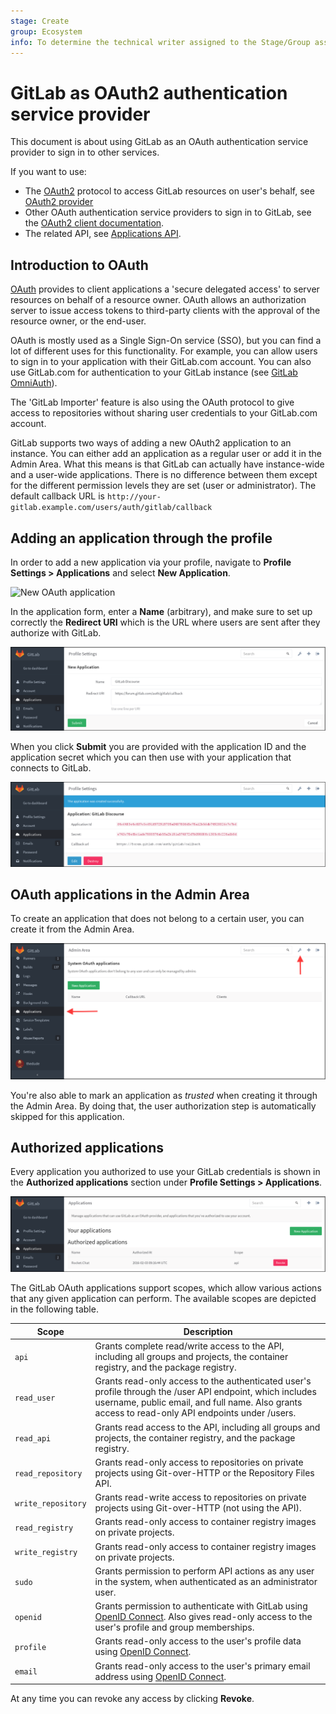 ```yaml
---
stage: Create
group: Ecosystem
info: To determine the technical writer assigned to the Stage/Group associated with this page, see https://about.gitlab.com/handbook/engineering/ux/technical-writing/#assignments
---
```


# GitLab as OAuth2 authentication service provider

This document is about using GitLab as an OAuth authentication service provider
to sign in to other services.

If you want to use:

- The [OAuth2](https://oauth.net/2/) protocol to access GitLab resources on user's behalf,
  see [OAuth2 provider](../api/oauth2.md)
- Other OAuth authentication service providers to sign in to
  GitLab, see the [OAuth2 client documentation](omniauth.md).
- The related API, see [Applications API](../api/applications.md).

## Introduction to OAuth

[OAuth](https://oauth.net/2/) provides to client applications a 'secure delegated access' to server
resources on behalf of a resource owner. OAuth allows an authorization
server to issue access tokens to third-party clients with the approval of the
resource owner, or the end-user.

OAuth is mostly used as a Single Sign-On service (SSO), but you can find a
lot of different uses for this functionality. For example, you can allow users
to sign in to your application with their GitLab.com account. You can also use GitLab.com
for authentication to your GitLab instance (see [GitLab OmniAuth](gitlab.md)).

The 'GitLab Importer' feature is also using the OAuth protocol to give access
to repositories without sharing user credentials to your GitLab.com account.

GitLab supports two ways of adding a new OAuth2 application to an instance. You
can either add an application as a regular user or add it in the Admin Area.
What this means is that GitLab can actually have instance-wide and a user-wide
applications. There is no difference between them except for the different
permission levels they are set (user or administrator). The default callback URL is
`http://your-gitlab.example.com/users/auth/gitlab/callback`

## Adding an application through the profile

In order to add a new application via your profile, navigate to
**Profile Settings > Applications** and select **New Application**.

![New OAuth application](img/oauth_provider_user_wide_applications.png)

In the application form, enter a **Name** (arbitrary), and make sure to set up
correctly the **Redirect URI** which is the URL where users are sent after
they authorize with GitLab.

![New OAuth application form](img/oauth_provider_application_form.png)

When you click **Submit** you are provided with the application ID and
the application secret which you can then use with your application that
connects to GitLab.

![OAuth application ID and secret](img/oauth_provider_application_id_secret.png)

## OAuth applications in the Admin Area

To create an application that does not belong to a certain user, you can create
it from the Admin Area.

![OAuth administrator applications](img/oauth_provider_admin_application.png)

You're also able to mark an application as _trusted_ when creating it through the Admin Area. By doing that,
the user authorization step is automatically skipped for this application.

## Authorized applications

Every application you authorized to use your GitLab credentials is shown
in the **Authorized applications** section under **Profile Settings > Applications**.

![Authorized_applications](img/oauth_provider_authorized_application.png)

The GitLab OAuth applications support scopes, which allow various actions that any given
application can perform. The available scopes are depicted in the following table.

| Scope              | Description |
| ------------------ | ----------- |
| `api`              | Grants complete read/write access to the API, including all groups and projects, the container registry, and the package registry. |
| `read_user`        | Grants read-only access to the authenticated user's profile through the /user API endpoint, which includes username, public email, and full name. Also grants access to read-only API endpoints under /users. |
| `read_api`         |  Grants read access to the API, including all groups and projects, the container registry, and the package registry. |
| `read_repository`  |  Grants read-only access to repositories on private projects using Git-over-HTTP or the Repository Files API. |
| `write_repository` | Grants read-write access to repositories on private projects using Git-over-HTTP (not using the API). |
| `read_registry`    |  Grants read-only access to container registry images on private projects. |
| `write_registry`   | Grants read-only access to container registry images on private projects. |
| `sudo`             | Grants permission to perform API actions as any user in the system, when authenticated as an administrator user. |
| `openid`           | Grants permission to authenticate with GitLab using [OpenID Connect](openid_connect_provider.md). Also gives read-only access to the user's profile and group memberships. |
| `profile`          |  Grants read-only access to the user's profile data using [OpenID Connect](openid_connect_provider.md). |
| `email`            |  Grants read-only access to the user's primary email address using [OpenID Connect](openid_connect_provider.md). |

At any time you can revoke any access by clicking **Revoke**.
